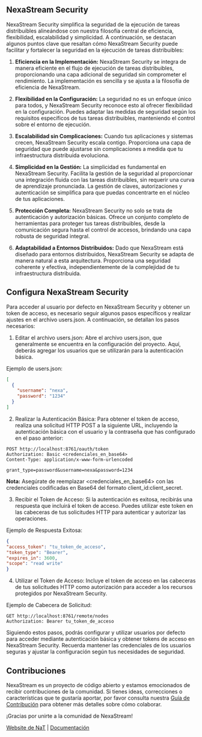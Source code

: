 ## NexaStream Security

NexaStream Security simplifica la seguridad de la ejecución de tareas distribuibles alineándose con nuestra filosofía central de eficiencia, flexibilidad, escalabilidad y simplicidad. A continuación, se destacan algunos puntos clave que resaltan cómo NexaStream Security puede facilitar y fortalecer la seguridad en la ejecución de tareas distribuibles:

1. **Eficiencia en la Implementación:**
   NexaStream Security se integra de manera eficiente en el flujo de ejecución de tareas distribuibles, proporcionando una capa adicional de seguridad sin comprometer el rendimiento. La implementación es sencilla y se ajusta a la filosofía de eficiencia de NexaStream.


2. **Flexibilidad en la Configuración:**
   La seguridad no es un enfoque único para todos, y NexaStream Security reconoce esto al ofrecer flexibilidad en la configuración. Puedes adaptar las medidas de seguridad según los requisitos específicos de tus tareas distribuibles, manteniendo el control sobre el entorno de ejecución.


3. **Escalabilidad sin Complicaciones:**
   Cuando tus aplicaciones y sistemas crecen, NexaStream Security escala contigo. Proporciona una capa de seguridad que puede ajustarse sin complicaciones a medida que tu infraestructura distribuida evoluciona.


4. **Simplicidad en la Gestión:**
   La simplicidad es fundamental en NexaStream Security. Facilita la gestión de la seguridad al proporcionar una integración fluida con las tareas distribuibles, sin requerir una curva de aprendizaje pronunciada. La gestión de claves, autorizaciones y autenticación se simplifica para que puedas concentrarte en el núcleo de tus aplicaciones.


5. **Protección Completa:**
   NexaStream Security no solo se trata de autenticación y autorización básicas. Ofrece un conjunto completo de herramientas para proteger tus tareas distribuibles, desde la comunicación segura hasta el control de accesos, brindando una capa robusta de seguridad integral.


6. **Adaptabilidad a Entornos Distribuidos:**
   Dado que NexaStream está diseñado para entornos distribuidos, NexaStream Security se adapta de manera natural a esta arquitectura. Proporciona una seguridad coherente y efectiva, independientemente de la complejidad de tu infraestructura distribuida.

## Configura NexaStream Security

Para acceder al usuario por defecto en NexaStream Security y obtener un token de acceso, es necesario seguir algunos pasos específicos y realizar ajustes en el archivo users.json. A continuación, se detallan los pasos necesarios:

1. Editar el archivo users.json:
   Abre el archivo users.json, que generalmente se encuentra en la configuración del proyecto. Aquí, deberás agregar los usuarios que se utilizarán para la autenticación básica.

Ejemplo de users.json:

```json
[
  {
    "username": "nexa",
    "password": "1234"
  }
]
```
2. Realizar la Autenticación Básica:
   Para obtener el token de acceso, realiza una solicitud HTTP POST a la siguiente URL, incluyendo la autenticación básica con el usuario y la contraseña que has configurado en el paso anterior:

```http
POST http://localhost:8761/oauth/token
Authorization: Basic <credenciales_en_base64>
Content-Type: application/x-www-form-urlencoded

grant_type=password&username=nexa&password=1234
```
**Nota:** Asegúrate de reemplazar <credenciales_en_base64> con las credenciales codificadas en Base64 del formato client_id:client_secret.

3. Recibir el Token de Acceso:
   Si la autenticación es exitosa, recibirás una respuesta que incluirá el token de acceso. Puedes utilizar este token en las cabeceras de tus solicitudes HTTP para autenticar y autorizar las operaciones.

Ejemplo de Respuesta Exitosa:

```json
{
"access_token": "tu_token_de_acceso",
"token_type": "Bearer",
"expires_in": 3600,
"scope": "read write"
}
```
4. Utilizar el Token de Acceso:
   Incluye el token de acceso en las cabeceras de tus solicitudes HTTP como autorización para acceder a los recursos protegidos por NexaStream Security.

Ejemplo de Cabecera de Solicitud:

```http
GET http://localhost:8761/remote/nodes
Authorization: Bearer tu_token_de_acceso
```

Siguiendo estos pasos, podrás configurar y utilizar usuarios por defecto para acceder mediante autenticación básica y obtener tokens de acceso en NexaStream Security. Recuerda mantener las credenciales de los usuarios seguras y ajustar la configuración según tus necesidades de seguridad.

## Contribuciones

NexaStream es un proyecto de código abierto y estamos emocionados de recibir contribuciones de la comunidad. Si tienes ideas, correcciones o características que te gustaría aportar, por favor consulta nuestra [Guía de Contribución](CONTRIBUTION.md) para obtener más detalles sobre cómo colaborar.

¡Gracias por unirte a la comunidad de NexaStream!

[Website de NaT](https://www.nattechnologiesagency.com/) | [Documentación](WIKI.md)